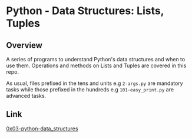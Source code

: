 # Python - Data Structures: Lists, Tuples

## Overview
A series of programs to understand Python's data structures and when to use them. Operations and methods on Lists and Tuples are covered in this repo.

As usual, files prefixed in the tens and units e.g `2-args.py` are mandatory tasks while those prefixed in the hundreds e.g `101-easy_print.py` are advanced tasks.

## Link
[0x03-python-data_structures](https://intranet.alxswe.com/projects/236)
